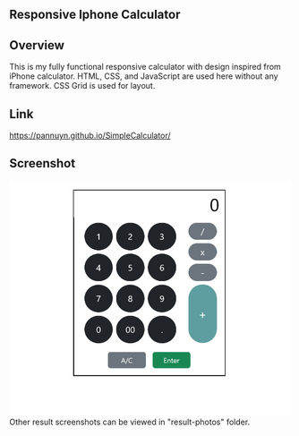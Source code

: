 ## Responsive Iphone Calculator

## Overview
This is my fully functional responsive calculator with design inspired from iPhone calculator.
HTML, CSS, and JavaScript are used here without any framework.
CSS Grid is used for layout.

## Link
https://pannuyn.github.io/SimpleCalculator/

## Screenshot
![Result screenshot](./result-photos/image.png)
Other result screenshots can be viewed in "result-photos" folder.
